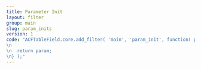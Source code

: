 ```yaml
---
title: Parameter Init
layout: filter
group: main
slug: param_inits
version: 1
code: "ACFTableField.core.add_filter( 'main', 'param_init', function( param ) {
\n
\n	return param;
\n} );"
---
```

